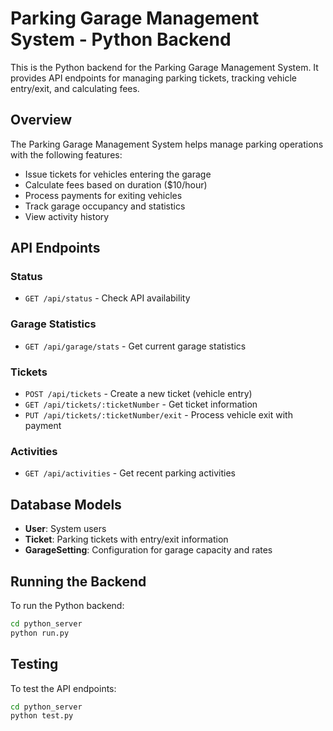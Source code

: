 # Parking Garage Management System - Python Backend

This is the Python backend for the Parking Garage Management System. It provides API endpoints for managing parking tickets, tracking vehicle entry/exit, and calculating fees.

## Overview

The Parking Garage Management System helps manage parking operations with the following features:
- Issue tickets for vehicles entering the garage
- Calculate fees based on duration ($10/hour)
- Process payments for exiting vehicles
- Track garage occupancy and statistics
- View activity history

## API Endpoints

### Status
- `GET /api/status` - Check API availability

### Garage Statistics
- `GET /api/garage/stats` - Get current garage statistics

### Tickets
- `POST /api/tickets` - Create a new ticket (vehicle entry)
- `GET /api/tickets/:ticketNumber` - Get ticket information
- `PUT /api/tickets/:ticketNumber/exit` - Process vehicle exit with payment

### Activities
- `GET /api/activities` - Get recent parking activities

## Database Models

- **User**: System users
- **Ticket**: Parking tickets with entry/exit information
- **GarageSetting**: Configuration for garage capacity and rates

## Running the Backend

To run the Python backend:

```bash
cd python_server
python run.py
```

## Testing

To test the API endpoints:

```bash
cd python_server
python test.py
```